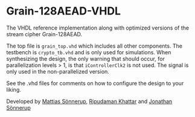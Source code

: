 # Grain-128AEAD-VHDL
The VHDL reference implementation along with optimized versions of the stream cipher Grain-128AEAD.

The top file is `grain_top.vhd` which includes all other components. The testbench is `crypto_tb.vhd` and is only used for simulations.
When synthesizing the design, the only warning that should occur, for parallelization levels > 1, is that `iControllerClk2` is not used. The signal is only used in the non-parallelized version.

See the .vhd files for comments on how to configure the design to your liking.

Developed by [Mattias Sönnerup](https://github.com/Zerox-1337), [Ripudaman Khattar](https://github.com/ripudamank2) and [Jonathan Sönnerup](https://github.com/Noxet)
